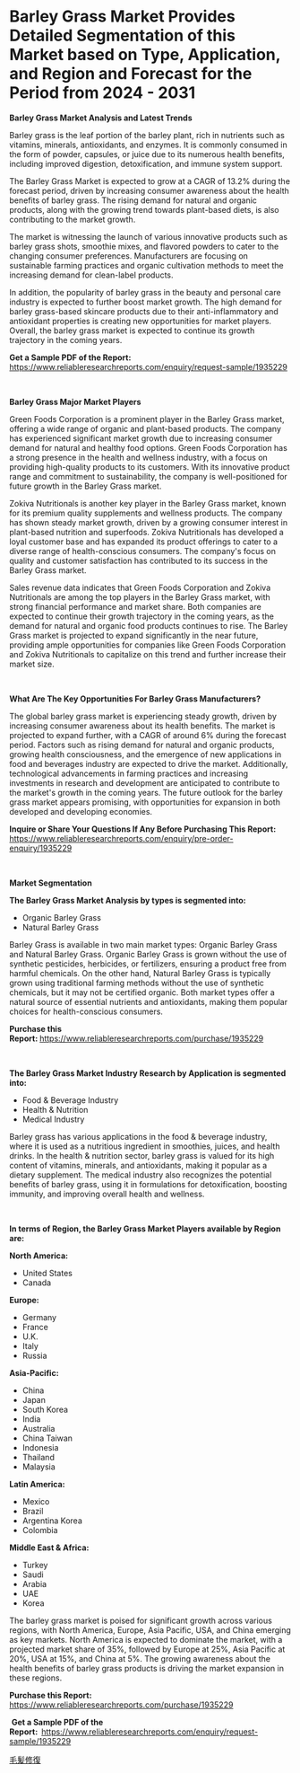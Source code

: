 <p><h1>Barley Grass Market Provides Detailed Segmentation of this Market based on Type, Application, and Region and Forecast for the Period from 2024 - 2031</h1></p><p><strong>Barley Grass Market Analysis and Latest Trends</strong></p>
<p><p>Barley grass is the leaf portion of the barley plant, rich in nutrients such as vitamins, minerals, antioxidants, and enzymes. It is commonly consumed in the form of powder, capsules, or juice due to its numerous health benefits, including improved digestion, detoxification, and immune system support.</p><p>The Barley Grass Market is expected to grow at a CAGR of 13.2% during the forecast period, driven by increasing consumer awareness about the health benefits of barley grass. The rising demand for natural and organic products, along with the growing trend towards plant-based diets, is also contributing to the market growth.</p><p>The market is witnessing the launch of various innovative products such as barley grass shots, smoothie mixes, and flavored powders to cater to the changing consumer preferences. Manufacturers are focusing on sustainable farming practices and organic cultivation methods to meet the increasing demand for clean-label products.</p><p>In addition, the popularity of barley grass in the beauty and personal care industry is expected to further boost market growth. The high demand for barley grass-based skincare products due to their anti-inflammatory and antioxidant properties is creating new opportunities for market players. Overall, the barley grass market is expected to continue its growth trajectory in the coming years.</p></p>
<p><strong>Get a Sample PDF of the Report:&nbsp;</strong> <a href="https://www.reliableresearchreports.com/enquiry/request-sample/1935229">https://www.reliableresearchreports.com/enquiry/request-sample/1935229</a></p>
<p>&nbsp;</p>
<p><strong>Barley Grass Major Market Players</strong></p>
<p><p>Green Foods Corporation is a prominent player in the Barley Grass market, offering a wide range of organic and plant-based products. The company has experienced significant market growth due to increasing consumer demand for natural and healthy food options. Green Foods Corporation has a strong presence in the health and wellness industry, with a focus on providing high-quality products to its customers. With its innovative product range and commitment to sustainability, the company is well-positioned for future growth in the Barley Grass market.</p><p>Zokiva Nutritionals is another key player in the Barley Grass market, known for its premium quality supplements and wellness products. The company has shown steady market growth, driven by a growing consumer interest in plant-based nutrition and superfoods. Zokiva Nutritionals has developed a loyal customer base and has expanded its product offerings to cater to a diverse range of health-conscious consumers. The company's focus on quality and customer satisfaction has contributed to its success in the Barley Grass market.</p><p>Sales revenue data indicates that Green Foods Corporation and Zokiva Nutritionals are among the top players in the Barley Grass market, with strong financial performance and market share. Both companies are expected to continue their growth trajectory in the coming years, as the demand for natural and organic food products continues to rise. The Barley Grass market is projected to expand significantly in the near future, providing ample opportunities for companies like Green Foods Corporation and Zokiva Nutritionals to capitalize on this trend and further increase their market size.</p></p>
<p>&nbsp;</p>
<p><strong>What Are The Key Opportunities For Barley Grass Manufacturers?</strong></p>
<p><p>The global barley grass market is experiencing steady growth, driven by increasing consumer awareness about its health benefits. The market is projected to expand further, with a CAGR of around 6% during the forecast period. Factors such as rising demand for natural and organic products, growing health consciousness, and the emergence of new applications in food and beverages industry are expected to drive the market. Additionally, technological advancements in farming practices and increasing investments in research and development are anticipated to contribute to the market's growth in the coming years. The future outlook for the barley grass market appears promising, with opportunities for expansion in both developed and developing economies.</p></p>
<p><strong>Inquire or Share Your Questions If Any Before Purchasing This Report:</strong> <a href="https://www.reliableresearchreports.com/enquiry/pre-order-enquiry/1935229">https://www.reliableresearchreports.com/enquiry/pre-order-enquiry/1935229</a></p>
<p>&nbsp;</p>
<p><strong>Market Segmentation</strong></p>
<p><strong>The Barley Grass Market Analysis by types is segmented into:</strong></p>
<p><ul><li>Organic Barley Grass</li><li>Natural Barley Grass</li></ul></p>
<p><p>Barley Grass is available in two main market types: Organic Barley Grass and Natural Barley Grass. Organic Barley Grass is grown without the use of synthetic pesticides, herbicides, or fertilizers, ensuring a product free from harmful chemicals. On the other hand, Natural Barley Grass is typically grown using traditional farming methods without the use of synthetic chemicals, but it may not be certified organic. Both market types offer a natural source of essential nutrients and antioxidants, making them popular choices for health-conscious consumers.</p></p>
<p><strong>Purchase this Report:&nbsp;</strong><a href="https://www.reliableresearchreports.com/purchase/1935229">https://www.reliableresearchreports.com/purchase/1935229</a></p>
<p>&nbsp;</p>
<p><strong>The Barley Grass Market Industry Research by Application is segmented into:</strong></p>
<p><ul><li>Food & Beverage Industry</li><li>Health & Nutrition</li><li>Medical Industry</li></ul></p>
<p><p>Barley grass has various applications in the food & beverage industry, where it is used as a nutritious ingredient in smoothies, juices, and health drinks. In the health & nutrition sector, barley grass is valued for its high content of vitamins, minerals, and antioxidants, making it popular as a dietary supplement. The medical industry also recognizes the potential benefits of barley grass, using it in formulations for detoxification, boosting immunity, and improving overall health and wellness.</p></p>
<p>&nbsp;</p>
<p><strong>In terms of Region, the Barley Grass Market Players available by Region are:</strong></p>
<p>
    <p> <strong> North America: </strong>
        <ul>
            <li>United States</li>
            <li>Canada</li>
        </ul>
        </p> 
    <p> <strong> Europe: </strong>
        <ul>
            <li>Germany</li>
            <li>France</li>
            <li>U.K.</li>
            <li>Italy</li>
            <li>Russia</li>
        </ul>
        </p> 
    <p> <strong> Asia-Pacific: </strong>
        <ul>
            <li>China</li>
            <li>Japan</li>
            <li>South Korea</li>
            <li>India</li>
            <li>Australia</li>
            <li>China Taiwan</li>
            <li>Indonesia</li>
            <li>Thailand</li>
            <li>Malaysia</li>
        </ul>
        </p> 
    <p> <strong> Latin America: </strong>
        <ul>
            <li>Mexico</li>
            <li>Brazil</li>
            <li>Argentina Korea</li>
            <li>Colombia</li>
        </ul>
        </p> 
    <p> <strong> Middle East & Africa: </strong>
        <ul>
            <li>Turkey</li>
            <li>Saudi</li>
            <li>Arabia</li>
            <li>UAE</li>
            <li>Korea</li>
        </ul>
    </p>
    </p>
<p><p>The barley grass market is poised for significant growth across various regions, with North America, Europe, Asia Pacific, USA, and China emerging as key markets. North America is expected to dominate the market, with a projected market share of 35%, followed by Europe at 25%, Asia Pacific at 20%, USA at 15%, and China at 5%. The growing awareness about the health benefits of barley grass products is driving the market expansion in these regions.</p></p>
<p><strong>Purchase this Report: </strong><a href="https://www.reliableresearchreports.com/purchase/1935229">https://www.reliableresearchreports.com/purchase/1935229</a></p>
<p>&nbsp;<strong>Get a Sample PDF of the Report:&nbsp;&nbsp;</strong><a href="https://www.reliableresearchreports.com/enquiry/request-sample/1935229">https://www.reliableresearchreports.com/enquiry/request-sample/1935229</a></p>
<p><strong></strong></p>
<p><p><a href="https://github.com/oqxogxyvqe90775/Market-Research-Report-List-1/blob/main/4919227194159.md">毛髪修復</a></p></p>